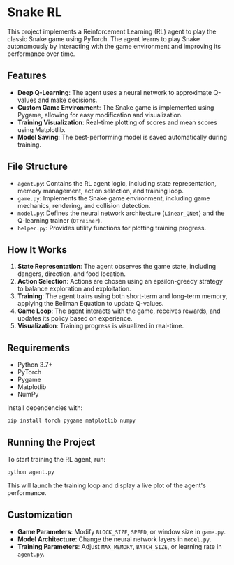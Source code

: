 # Snake RL

This project implements a Reinforcement Learning (RL) agent to play the classic Snake game using PyTorch. The agent learns to play Snake autonomously by interacting with the game environment and improving its performance over time.

## Features
- **Deep Q-Learning**: The agent uses a neural network to approximate Q-values and make decisions.
- **Custom Game Environment**: The Snake game is implemented using Pygame, allowing for easy modification and visualization.
- **Training Visualization**: Real-time plotting of scores and mean scores using Matplotlib.
- **Model Saving**: The best-performing model is saved automatically during training.

## File Structure
- `agent.py`: Contains the RL agent logic, including state representation, memory management, action selection, and training loop.
- `game.py`: Implements the Snake game environment, including game mechanics, rendering, and collision detection.
- `model.py`: Defines the neural network architecture (`Linear_QNet`) and the Q-learning trainer (`QTrainer`).
- `helper.py`: Provides utility functions for plotting training progress.

## How It Works
1. **State Representation**: The agent observes the game state, including dangers, direction, and food location.
2. **Action Selection**: Actions are chosen using an epsilon-greedy strategy to balance exploration and exploitation.
3. **Training**: The agent trains using both short-term and long-term memory, applying the Bellman Equation to update Q-values.
4. **Game Loop**: The agent interacts with the game, receives rewards, and updates its policy based on experience.
5. **Visualization**: Training progress is visualized in real-time.

## Requirements
- Python 3.7+
- PyTorch
- Pygame
- Matplotlib
- NumPy

Install dependencies with:
```bash
pip install torch pygame matplotlib numpy
```

## Running the Project
To start training the RL agent, run:
```bash
python agent.py
```
This will launch the training loop and display a live plot of the agent's performance.

## Customization
- **Game Parameters**: Modify `BLOCK_SIZE`, `SPEED`, or window size in `game.py`.
- **Model Architecture**: Change the neural network layers in `model.py`.
- **Training Parameters**: Adjust `MAX_MEMORY`, `BATCH_SIZE`, or learning rate in `agent.py`.
